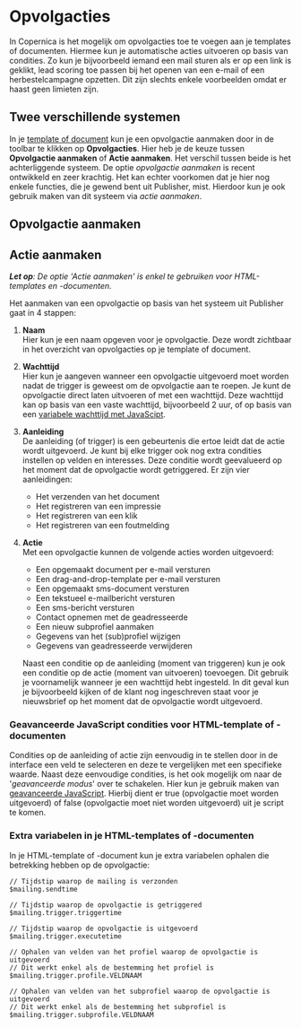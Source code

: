 # Opvolgacties

In Copernica is het mogelijk om opvolgacties toe te voegen aan je templates of documenten. Hiermee kun je automatische acties uitvoeren op basis van condities. Zo kun je bijvoorbeeld iemand een mail sturen als er op een link is geklikt, lead scoring toe passen bij het openen van een e-mail of een herbestelcampagne opzetten. Dit zijn slechts enkele voorbeelden omdat er haast geen limieten zijn.

## Twee verschillende systemen
In je [template of document](https://ms.copernica.com/#/design/) kun je een opvolgactie aanmaken door in de toolbar te klikken op **Opvolgacties**. Hier heb je de keuze tussen **Opvolgactie aanmaken** of **Actie aanmaken**. Het verschil tussen beide is het achterliggende systeem. De optie _opvolgactie aanmaken_ is recent ontwikkeld en zeer krachtig. Het kan echter voorkomen dat je hier nog enkele functies, die je gewend bent uit Publisher, mist. Hierdoor kun je ook gebruik maken van dit systeem via _actie aanmaken_.

## Opvolgactie aanmaken


## Actie aanmaken
_**Let op**: De optie 'Actie aanmaken' is enkel te gebruiken voor HTML-templates en -documenten._

Het aanmaken van een opvolgactie op basis van het systeem uit Publisher gaat in 4 stappen:

1) **Naam**  
Hier kun je een naam opgeven voor je opvolgactie. Deze wordt zichtbaar in het overzicht van opvolgacties op je template of document.
2) **Wachttijd**  
Hier kun je aangeven wanneer een opvolgactie uitgevoerd moet worden nadat de trigger is geweest om de opvolgactie aan te roepen. Je kunt de opvolgactie direct laten uitvoeren of met een wachttijd. Deze wachttijd kan op basis van een vaste wachttijd, bijvoorbeeld 2 uur, of op basis van een [variabele wachttijd met JavaScipt](./advanced-javascript-conditions).
3) **Aanleiding**  
De aanleiding (of trigger) is een gebeurtenis die ertoe leidt dat de actie wordt uitgevoerd. Je kunt bij elke trigger ook nog extra condities instellen op velden en interesses. Deze conditie wordt geevalueerd op het moment dat de opvolgactie wordt getriggered. Er zijn vier aanleidingen:
    - Het verzenden van het document
    - Het registreren van een impressie
    - Het registreren van een klik
    - Het registreren van een foutmelding
4) **Actie**  
Met een opvolgactie kunnen de volgende acties worden uitgevoerd:
    - Een opgemaakt document per e-mail versturen
    - Een drag-and-drop-template per e-mail versturen
    - Een opgemaakt sms-document versturen
    - Een tekstueel e-mailbericht versturen
    - Een sms-bericht versturen
    - Contact opnemen met de geadresseerde
    - Een nieuw subprofiel aanmaken
    - Gegevens van het (sub)profiel wijzigen
    - Gegevens van geadresseerde verwijderen  
    
    Naast een conditie op de aanleiding (moment van triggeren) kun je ook een conditie op de actie (moment van uitvoeren) toevoegen. Dit gebruik je voornamelijk wanneer je een wachttijd hebt ingesteld. In dit geval kun je bijvoorbeeld kijken of de klant nog ingeschreven staat voor je nieuwsbrief op het moment dat de opvolgactie wordt uitgevoerd. 
    
### Geavanceerde JavaScript condities voor HTML-template of -documenten
Condities op de aanleiding of actie zijn eenvoudig in te stellen door in de interface een veld te selecteren en deze te vergelijken met een specifieke waarde. Naast deze eenvoudige condities, is het ook mogelijk om naar de '_geavanceerde modus_' over te schakelen. Hier kun je gebruik maken van [geavanceerde JavaScript](./advanced-javascript-conditions). Hierbij dient er true (opvolgactie moet worden uitgevoerd) of false (opvolgactie moet niet worden uitgevoerd) uit je script te komen.

### Extra variabelen in je HTML-templates of -documenten
In je HTML-template of -document kun je extra variabelen ophalen die betrekking hebben op de opvolgactie:
```
// Tijdstip waarop de mailing is verzonden
$mailing.sendtime

// Tijdstip waarop de opvolgactie is getriggered
$mailing.trigger.triggertime

// Tijdstip waarop de opvolgactie is uitgevoerd
$mailing.trigger.executetime

// Ophalen van velden van het profiel waarop de opvolgactie is uitgevoerd
// Dit werkt enkel als de bestemming het profiel is
$mailing.trigger.profile.VELDNAAM

// Ophalen van velden van het subprofiel waarop de opvolgactie is uitgevoerd
// Dit werkt enkel als de bestemming het subprofiel is
$mailing.trigger.subprofile.VELDNAAM
```
